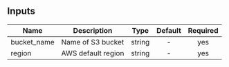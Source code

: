 ## Inputs

| Name | Description | Type | Default | Required |
|------|-------------|:----:|:-----:|:-----:|
| bucket\_name | Name of S3 bucket | string | - | yes |
| region | AWS default region | string | - | yes |

